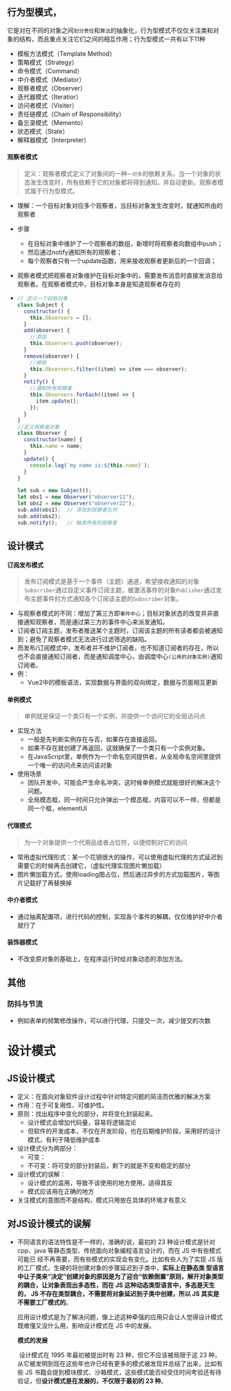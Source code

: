 ## 行为型模式，

它是对在不同的对象之间`划分责任`和`算法`的抽象化，行为型模式不仅仅关注类和对象的结构，而且重点关注它们之间的相互作用；行为型模式一共有以下11种

- 模板方法模式（Template Method）
- 策略模式（Strategy）
- 命令模式（Command）
- 中介者模式（Mediator）
- 观察者模式（Observer）
- 迭代器模式（Iteratior）
- 访问者模式（Visiter）
- 责任链模式（Chain of Responsibility）
- 备忘录模式（Memento）
- 状态模式（State）
- 解释器模式（Interpreter）

#### 观察者模式

> 定义：观察者模式定义了对象间的一种`一对多`的依赖关系，当一个对象的状态发生改变时，所有依赖于它的对象都将得到通知，并自动更新。观察者模式属于行为型模式。

- 理解：一个目标对象对应多个观察者，当目标对象发生改变时，就通知所由的观察者

- 步骤

  - 在目标对象中维护了一个观察者的数组，新增时将观察者向数组中push；
  - 然后通过notify通知所有的观察者；
  - 每个观察者只有一个update函数，用来接收观察者更新后的一个回调；

- 观察者模式把观察者对象维护在目标对象中的，需要发布消息时直接发消息给观察者。在观察者模式中，目标对象本身是知道观察者存在的

- ```js
  // 定义一个目标对象
  class Subject {
    constructor() {
      this.Observers = [];
    }
    add(observer) {
      //添加
      this.Observers.push(observer);
    }
    remove(observer) {
      //移除
      this.Observers.filter((item) => item === observer);
    }
    notify() {
      //通知所有观察者
      this.Observers.forEach((item) => {
        item.update();
      });
    }
  }
  //定义观察者对象
  class Observer {
    constructor(name) {
      this.name = name;
    }
    update() {
      console.log(`my name is:${this.name}`);
    }
  }
  
  let sub = new Subject();
  let obs1 = new Observer("observer11");
  let obs2 = new Observer("observer22");
  sub.add(obs1);  // 添加到观察者队列
  sub.add(obs2);
  sub.notify();   // 触发所有的观察者
  ```

  

## 设计模式

#### 订阅发布模式

> 发布订阅模式是基于一个事件（主题）通道，希望接收通知的对象`Subscriber`通过自定义事件订阅主题，被激活事件的对象`Publisher`通过发布主题事件的方式通知各个订阅该主题的`Subscriber`对象。

- 与观察者模式的不同：增加了第三方即`事件中心`；目标对象状态的改变并非直接通知观察者，而是通过第三方的事件中心来派发通知。
- 订阅者订阅主题，发布者推送某个主题时，订阅该主题的所有读者都会被通知到；避免了观察者模式无法进行过滤筛选的缺陷。
- 而发布/订阅模式中，发布者并不维护订阅者，也不知道订阅者的存在，所以也不会直接通知订阅者，而是通知调度中心，由调度中心`(公用的对象实例)`通知订阅者。
- 例：
  - Vue2中的模板语法，实现数据与界面的双向绑定，数据与页面相互更新

#### 单例模式

> 单例就是保证一个类只有一个实例，并提供一个访问它的全局访问点

- 实现方法
  - 一般是先判断实例存在与否，如果存在直接返回，
  - 如果不存在就创建了再返回，这就确保了一个类只有一个实例对象。
  - 在JavaScript里，单例作为一个命名空间提供者，从全局命名空间里提供一个唯一的访问点来访问该对象
- 使用场景
  - 团队开发中，可能会产生命名冲突，这时候单例模式就能很好的解决这个问题。
  - 全局模态框，同一时间只允许弹出一个模态框，内容可以不一样，但都是同一个框，elementUI



#### 代理模式

> 为一个对象提供一个代用品或者占位符，以便控制对它的访问

- 常用虚拟代理形式：某一个花销很大的操作，可以使用虚拟代理的方式延迟到需要它的时候再去创建它，（虚拟代理实现图片懒加载）
- 图片懒加载方式，使用loading图占位，然后通过异步的方式加载图片，等图片记载好了再替换掉



#### 中介者模式

- 通过抽离配置项，进行代码的控制，实现各个事件的解耦，仅仅维护好中介者就行了

#### 装饰器模式

- 不改变原对象的基础上，在程序运行时给对象动态的添加方法。



## 其他

### 防抖与节流

- 例如表单的频繁修改操作，可以进行代理，只提交一次，减少提交的次数





# 设计模式

## JS设计模式

- 定义：在面向对象软件设计过程中针对特定问题的简洁而优雅的解决方案
- 作用：在于可复用性、可维护性。
- 原则：找出程序中变化的部分，并将变化封装起来。
  - 设计模式会增加代码量，容易将逻辑混论
  - 但软件的开发成本，不仅在开发阶段，也在后期维护阶段，采用好的设计模式，有利于降低维护成本
- 设计模式分为两部分：
  - 可变：
  - 不可变：将可变的部分封装后，剩下的就是不变和稳定的部分
- 设计模式的误解：
  - 设计模式的滥用，导致不该使用的地方使用，适得其反
  - 模式应该用在正确的地方
- 关注模式的意图而不是结构，模式只用放在具体的环境才有意义



## 对JS设计模式的误解

- 不同语言的语法特性是不一样的，准确的说，最初的 23 种设计模式是针对 cpp、java 等静态类型、传统面向对象编程语言设计的，而在 JS 中有些模式可能已 经不再需要，而有些模式的实现会有变化。比如有些人为了实现 JS 版的工厂模式，生硬的将创建对象的步骤延迟到子类中，**实际上在静态类 型语言中让子类来“决定”创建对象的原因是为了迎合“依赖倒置”原则，解开对象类型的耦合，让对象表现出多态性，而在 JS 这种动态类型语言中，多态是天生的， JS 不存在类型耦合，不需要将对象延迟到子类中创建，所以 JS 其实是不需要工厂模式的**。

  ​    应用设计模式是为了解决问题，像上述这种牵强的应用只会让人觉得设计模式既难懂又没什么用，影响设计模式在 JS 中的发展。

  

  **模式的发展**

  ​    设计模式在 1995 年最初被提出时有 23 种，但它不应该被局限于这 23 种，从它被发明到现在这些年也许已经有更多的模式被发现并总结了出来，比如有些 JS 书籍会提到模块模式、沙箱模式，这些模式能否经受住时间考验还有待验证，但**设计模式是在发展的，不仅限于最初的 23 种**。

